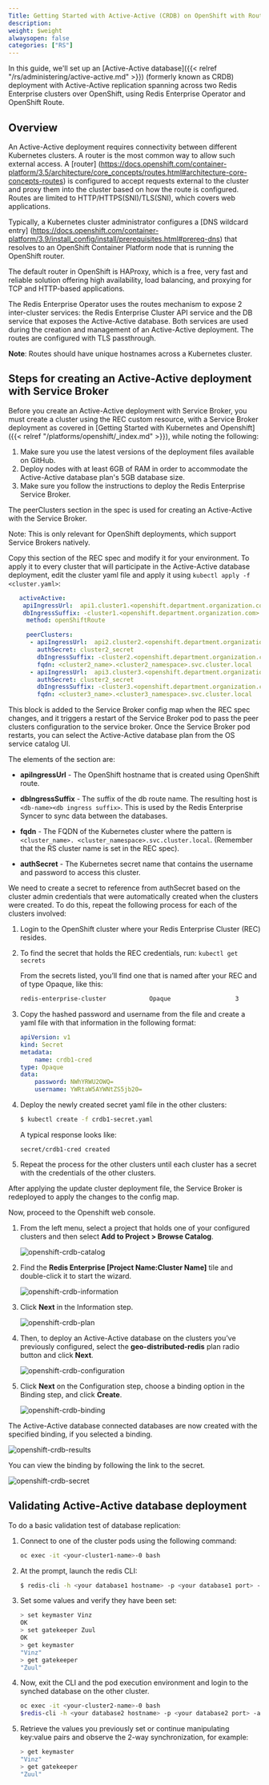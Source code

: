 ```yaml
---
Title: Getting Started with Active-Active (CRDB) on OpenShift with Route-Based Ingress
description:
weight: $weight
alwaysopen: false
categories: ["RS"]
---
```

In this guide, we'll set up an [Active-Active database]({{< relref "/rs/administering/active-active.md" >}})
(formerly known as CRDB) deployment with Active-Active replication
spanning across two Redis Enterprise clusters over OpenShift, using Redis Enterprise Operator
and OpenShift Route.

## Overview

An Active-Active deployment requires connectivity between different Kubernetes clusters.
A router is the most common way to allow such external access. A [router]
(https://docs.openshift.com/container-platform/3.5/architecture/core_concepts/routes.html#architecture-core-concepts-routes)
is configured to accept requests external to the cluster and proxy them into the
cluster based on how the route is configured. Routes are limited to HTTP/HTTPS(SNI)/TLS(SNI),
which covers web applications.

Typically, a Kubernetes cluster administrator configures a [DNS wildcard entry]
(https://docs.openshift.com/container-platform/3.9/install_config/install/prerequisites.html#prereq-dns)
that resolves to an OpenShift Container Platform node that is running
the OpenShift router.

The default router in OpenShift is HAProxy, which is a free, very fast and reliable solution
offering high availability, load balancing, and proxying for TCP and HTTP-based applications.

The Redis Enterprise Operator uses the routes mechanism to expose 2 inter-cluster services:
the Redis Enterprise Cluster API service and the DB service that exposes the Active-Active database.
Both services are used during the creation and management of an Active-Active deployment.
The routes are configured with TLS passthrough.

**Note**: Routes should have unique hostnames across a Kubernetes cluster.

## Steps for creating an Active-Active deployment with Service Broker

Before you create an Active-Active deployment with Service Broker, you must create a cluster
using the REC custom resource, with a Service Broker deployment as covered in
[Getting Started with Kubernetes and Openshift]({{< relref "/platforms/openshift/_index.md" >}}), while noting the following:

1. Make sure you use the latest versions of the deployment files available on GitHub.
1. Deploy nodes with at least 6GB of RAM in order to accommodate the Active-Active database plan's 5GB database size.
1. Make sure you follow the instructions to deploy the Redis Enterprise Service Broker.

The peerClusters section in the spec is used for creating an Active-Active with the Service Broker.

Note: This is only relevant for OpenShift deployments, which support Service Brokers natively.

Copy this section of the REC spec and modify it for your environment. To apply it
to every cluster that will participate in the Active-Active database deployment, edit the cluster yaml file
and apply it using `kubectl apply -f <cluster.yaml>`:

```yaml
   activeActive:
    apiIngressUrl:  api1.cluster1.<openshift.department.organization.com>
    dbIngressSuffix: -cluster1.<openshift.department.organization.com>
     method: openShiftRoute

     peerClusters:
      - apiIngressUrl:  api2.cluster2.<openshift.department.organization.com>
        authSecret: cluster2_secret
        dbIngressSuffix: -cluster2.<openshift.department.organization.com>
        fqdn: <cluster2_name>.<cluster2_namespace>.svc.cluster.local
      - apiIngressUrl:  api3.cluster3.<openshift.department.organization.com>
        authSecret: cluster2_secret
        dbIngressSuffix: -cluster3.<openshift.department.organization.com>
        fqdn: <cluster3_name>.<cluster3_namespace>.svc.cluster.local
```

This block is added to the Service Broker config map when the REC spec changes, and
it triggers a restart of the Service Broker pod to pass the peer clusters configuration
to the service broker. Once the Service Broker pod restarts, you can select the
Active-Active database plan from the OS service catalog UI.

The elements of the section are:

- **apiIngressUrl** - The OpenShift hostname that is created using OpenShift route.

- **dbIngressSuffix** - The suffix of the db route name. The resulting host is
`<db-name><db ingress suffix>`. This is used by the Redis Enterprise Syncer to
sync data between the databases.

- **fqdn** - The FQDN of the Kubernetes cluster where the pattern is `<cluster_name>.
<cluster_namespace>.svc.cluster.local`. (Remember that the RS cluster name is set in the REC spec).

- **authSecret** - The Kubernetes secret name that contains the username and password
to access this cluster.

We need to create a secret to reference from authSecret based on the cluster admin credentials
that were automatically created when the clusters were created. To do this,
repeat the following process for each of the clusters involved:

1. Login to the OpenShift cluster where your Redis Enterprise Cluster (REC) resides.
1. To find the secret that holds the REC credentials, run: `kubectl get secrets`
	
	From the secrets listed, you’ll find one that is named after your REC and
	of type Opaque, like this:

	```sh
	redis-enterprise-cluster            Opaque                  3       1d
	```

1. Copy the hashed password and username from the file and create a yaml file
with that information in the following format:

	```yaml
	apiVersion: v1
	kind: Secret
	metadata:
		name: crdb1-cred
	type: Opaque
	data:
		password: NWhYRWU2OWQ=
		username: YWRtaW5AYWNtZS5jb20=
	```

1. Deploy the newly created secret yaml file in the other clusters:

	```sh
	$ kubectl create -f crdb1-secret.yaml
	```

	A typical response looks like:

	```
	secret/crdb1-cred created
	```

1. Repeat the process for the other clusters until each cluster has a secret
with the credentials of the other clusters.

After applying the update cluster deployment file, the Service Broker is redeployed
to apply the changes to the config map.

Now, proceed to the Openshift web console.

1. From the left menu, select a project that holds one of your configured clusters and
then select **Add to Project > Browse Catalog**.

	![openshift-crdb-catalog]( /images/rs/openshift-crdb-catalog.png )

1. Find the **Redis Enterprise [Project Name:Cluster Name]** tile and double-click it to start the wizard.

	![openshift-crdb-information]( /images/rs/openshift-crdb-information.png )

1. Click **Next** in the Information step.

	![openshift-crdb-plan]( /images/rs/openshift-crdb-plan.png )

1. Then, to deploy an Active-Active database on the clusters you’ve previously configured,
select the **geo-distributed-redis** plan radio button and click **Next**.

	![openshift-crdb-configuration]( /images/rs/openshift-crdb-configuration.png )

1. Click **Next** on the Configuration step, choose a binding option in the Binding step,
and click **Create**.

	![openshift-crdb-binding]( /images/rs/openshift-crdb-binding.png )

The Active-Active database connected databases are now created with the specified binding, if you selected a binding.

![openshift-crdb-results]( /images/rs/openshift-crdb-results.png )

You can view the binding by following the link to the secret.

![openshift-crdb-secret]( /images/rs/openshift-crdb-secret.png )

## Validating Active-Active database deployment

To do a basic validation test of database replication:

1. Connect to one of the cluster pods using the following command:

	```sh
	oc exec -it <your-cluster1-name>-0 bash
	```

1. At the prompt, launch the redis CLI:

	```sh
	$ redis-cli -h <your database1 hostname> -p <your database1 port> -a <your database1 password>
	```

1. Set some values and verify they have been set:

	```sh
	> set keymaster Vinz
	OK
	> set gatekeeper Zuul
	OK
	> get keymaster
	"Vinz"
	> get gatekeeper
	"Zuul"
	```

1. Now, exit the CLI and the pod execution environment and login to the synched database
on the other cluster.

	```sh
	oc exec -it <your-cluster2-name>-0 bash
	$redis-cli -h <your database2 hostname> -p <your database2 port> -a <your database2 password>
	```

1. Retrieve the values you previously set or continue manipulating key:value pairs
and observe the 2-way synchronization, for example:

	```sh
	> get keymaster
	"Vinz"
	> get gatekeeper
	"Zuul"
	```
